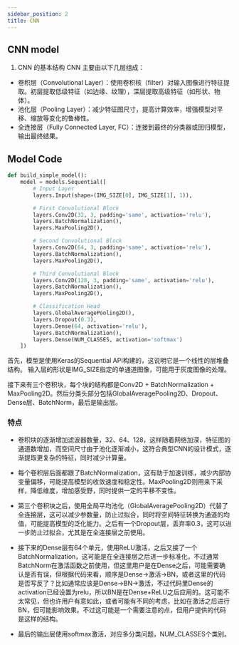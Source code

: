 ```yaml
---
sidebar_position: 2
title: CNN
---
```


## CNN model 
1. CNN 的基本结构
CNN 主要由以下几层组成：

- 卷积层（Convolutional Layer）：使用卷积核（filter）对输入图像进行特征提取。初层提取低级特征（如边缘、纹理），深层提取高级特征（如形状、物体）。
- 池化层（Pooling Layer）：减少特征图尺寸，提高计算效率，增强模型对平移、缩放等变化的鲁棒性。
- 全连接层（Fully Connected Layer, FC）：连接到最终的分类器或回归模型，输出最终结果。




## Model Code 
```python
def build_simple_model():
    model = models.Sequential([
        # Input Layer
        layers.Input(shape=(IMG_SIZE[0], IMG_SIZE[1], 1)),

        # First Convolutional Block
        layers.Conv2D(32, 3, padding='same', activation='relu'),
        layers.BatchNormalization(),
        layers.MaxPooling2D(),

        # Second Convolutional Block
        layers.Conv2D(64, 3, padding='same', activation='relu'),
        layers.BatchNormalization(),
        layers.MaxPooling2D(),

        # Third Convolutional Block
        layers.Conv2D(128, 3, padding='same', activation='relu'),
        layers.BatchNormalization(),
        layers.MaxPooling2D(),

        # Classification Head
        layers.GlobalAveragePooling2D(),
        layers.Dropout(0.3),
        layers.Dense(64, activation='relu'),
        layers.BatchNormalization(),
        layers.Dense(NUM_CLASSES, activation='softmax')
    ])
```

首先，模型是使用Keras的Sequential API构建的，这说明它是一个线性的层堆叠结构。
输入层的形状是IMG_SIZE指定的单通道图像，可能用于灰度图像的处理。

接下来有三个卷积块，每个块的结构都是Conv2D + BatchNormalization + MaxPooling2D。然后分类头部分包括GlobalAveragePooling2D、Dropout、Dense层、BatchNorm，最后是输出层。

### 特点
- 卷积块的逐渐增加滤波器数量，32、64、128，这样随着网络加深，特征图的通道数增加，而空间尺寸由于池化逐渐减小，这符合典型CNN的设计模式，逐渐提取更复杂的特征，同时减少计算量。
- 每个卷积层后面都跟了BatchNormalization，这有助于加速训练，减少内部协变量偏移，可能提高模型的收敛速度和稳定性。MaxPooling2D则用来下采样，降低维度，增加感受野，同时提供一定的平移不变性。
- 第三个卷积块之后，使用全局平均池化（GlobalAveragePooling2D）代替了全连接层，这可以减少参数量，防止过拟合，同时将空间特征转换为通道的均值，可能提高模型的泛化能力。之后有一个Dropout层，丢弃率0.3，这可以进一步防止过拟合，尤其是在全连接层之前使用。
- 接下来的Dense层有64个单元，使用ReLU激活，之后又接了一个BatchNormalization，这可能是在全连接层之后进一步标准化，不过通常BatchNorm在激活函数之前使用，但这里用户是在Dense之后，可能需要确认是否有误，但根据代码来看，顺序是Dense→激活→BN，或者这里的代码是否写反了？比如通常应该是Dense→BN→激活，不过代码里Dense的activation已经设置为relu，所以BN是在Dense+ReLU之后应用的。这可能不太常见，但也许用户有意如此，或者可能有不同的考虑，比如在激活之后进行BN，但可能影响效果。不过这可能是一个需要注意的点，但用户提供的代码是这样的结构。

- 最后的输出层使用softmax激活，对应多分类问题，NUM_CLASSES个类别。
